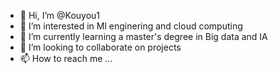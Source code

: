 - 👋 Hi, I’m @Kouyou1
- 👀 I’m interested in Ml enginering and cloud computing
- 🌱 I’m currently learning a master's degree in Big data and IA
- 💞️ I’m looking to collaborate on projects
- 📫 How to reach me ...

<!---
Kouyou1/Kouyou1 is a ✨ special ✨ repository because its `README.md` (this file) appears on your GitHub profile.
You can click the Preview link to take a look at your changes.
--->
